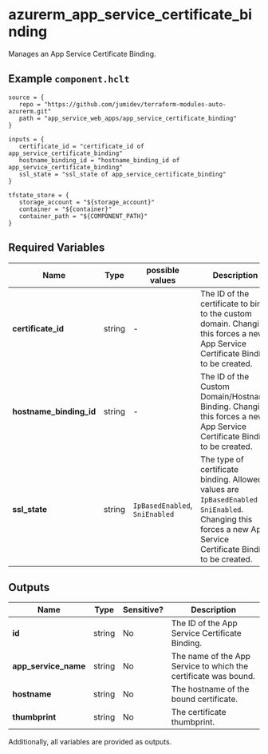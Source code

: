 # azurerm_app_service_certificate_binding

Manages an App Service Certificate Binding.

## Example `component.hclt`

```hcl
source = {
   repo = "https://github.com/jumidev/terraform-modules-auto-azurerm.git" 
   path = "app_service_web_apps/app_service_certificate_binding" 
}

inputs = {
   certificate_id = "certificate_id of app_service_certificate_binding" 
   hostname_binding_id = "hostname_binding_id of app_service_certificate_binding" 
   ssl_state = "ssl_state of app_service_certificate_binding" 
}

tfstate_store = {
   storage_account = "${storage_account}" 
   container = "${container}" 
   container_path = "${COMPONENT_PATH}" 
}

```

## Required Variables

| Name | Type |  possible values |  Description |
| ---- | --------- |  ----------- | ----------- |
| **certificate_id** | string |  -  |  The ID of the certificate to bind to the custom domain. Changing this forces a new App Service Certificate Binding to be created. | 
| **hostname_binding_id** | string |  -  |  The ID of the Custom Domain/Hostname Binding. Changing this forces a new App Service Certificate Binding to be created. | 
| **ssl_state** | string |  `IpBasedEnabled`, `SniEnabled`  |  The type of certificate binding. Allowed values are `IpBasedEnabled` or `SniEnabled`. Changing this forces a new App Service Certificate Binding to be created. | 



## Outputs

| Name | Type | Sensitive? | Description |
| ---- | ---- | --------- | --------- |
| **id** | string | No  | The ID of the App Service Certificate Binding. | 
| **app_service_name** | string | No  | The name of the App Service to which the certificate was bound. | 
| **hostname** | string | No  | The hostname of the bound certificate. | 
| **thumbprint** | string | No  | The certificate thumbprint. | 

Additionally, all variables are provided as outputs.
